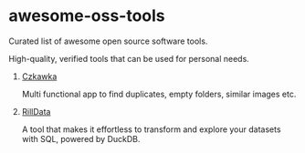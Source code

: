 # awesome-oss-tools
Curated list of awesome open source software tools.

High-quality, verified tools that can be used for personal needs.

1. [Czkawka](https://github.com/qarmin/czkawka)
   
   Multi functional app to find duplicates, empty folders, similar images etc.
   
2. [RillData](https://github.com/rilldata/rill-developer)

   A tool that makes it effortless to transform and explore your datasets with SQL, powered by DuckDB.
